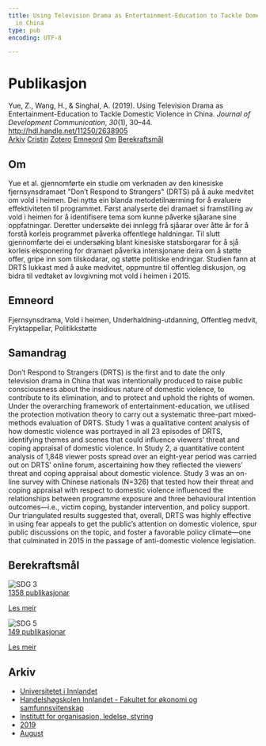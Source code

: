 ```yaml
---
title: Using Television Drama as Entertainment-Education to Tackle Domestic Violence
  in China
type: pub
encoding: UTF-8

---
```

<h1>Publikasjon</h1>
<article id="csl-bib-container-7FG37WYF" class="csl-bib-container">
  <div class="csl-bib-body"> <div class="csl-entry">Yue, Z., Wang, H., &#38; Singhal, A. (2019). Using Television Drama as Entertainment-Education to Tackle Domestic Violence in China. <i>Journal of Development Communication</i>, <i>30</i>(1), 30–44. <a href="http://hdl.handle.net/11250/2638905">http://hdl.handle.net/11250/2638905</a></div> </div>
  <div class="csl-bib-buttons">
    <a href="#taxonomy-article-7FG37WYF" alt="archive" class="csl-bib-button">Arkiv</a>
    <a href="https://app.cristin.no/results/show.jsf?id=1718701" alt="Cristin" class="csl-bib-button">Cristin</a>
    <a href="http://zotero.org/groups/5881554/items/7FG37WYF" alt="Zotero" class="csl-bib-button">Zotero</a>
    <a href="#keywords-article-7FG37WYF" alt="keywords" class="csl-bib-button">Emneord</a>
    <a href="#about-article-7FG37WYF" alt="about_pub" class="csl-bib-button">Om</a>
    <a href="#sdg-article-7FG37WYF" alt="sdg" class="csl-bib-button">Berekraftsmål</a>
  </div>
  <div id="csl-bib-meta-container-7FG37WYF"></div>
</article>
<div id="csl-bib-meta-7FG37WYF" class="csl-bib-meta">
  <article id="about-article-7FG37WYF" class="about_pub-article">
    <h1>Om</h1>
    Yue et al. gjennomførte ein studie om verknaden av den kinesiske fjernsynsdramaet "Don’t Respond to Strangers" (DRTS) på å auke medvitet om vold i heimen. Dei nytta ein blanda metodetilnærming for å evaluere effektiviteten til programmet. Først analyserte dei dramaet si framstilling av vold i heimen for å identifisere tema som kunne påverke sjåarane sine oppfatningar. Deretter undersøkte dei innlegg frå sjåarar over åtte år for å forstå korleis programmet påverka offentlege haldningar. Til slutt gjennomførte dei ei undersøking blant kinesiske statsborgarar for å sjå korleis eksponering for dramaet påverka intensjonane deira om å støtte offer, gripe inn som tilskodarar, og støtte politiske endringar. Studien fann at DRTS lukkast med å auke medvitet, oppmuntre til offentleg diskusjon, og bidra til vedtaket av lovgivning mot vold i heimen i 2015.
  </article>
  <article id="keywords-article-7FG37WYF" class="keywords-article">
    <h1>Emneord</h1>
    Fjernsynsdrama, Vold i heimen, Underhaldning-utdanning, Offentleg medvit, Fryktappellar, Politikkstøtte
  </article>
  <article id="abstract-article-7FG37WYF" class="abstract-article">
    <h1>Samandrag</h1>
    Don’t Respond to Strangers (DRTS) is the first and to date the only television drama in China that was intentionally produced to raise public consciousness about the insidious nature of domestic violence, to contribute to its elimination, and to protect and uphold the rights of women. Under the overarching framework of entertainment-education, we utilised the protection motivation theory to carry out a systematic three-part mixed-methods evaluation of DRTS. Study 1 was a qualitative content analysis of how domestic violence was portrayed in all 23 episodes of DRTS, identifying themes and scenes that could influence viewers’ threat and coping appraisal of domestic violence. In Study 2, a quantitative content analysis of 1,848 viewer posts spread over an eight-year period was carried out on DRTS’ online forum, ascertaining how they reflected the viewers’ threat and coping appraisal about domestic violence. 
Study 3 was an on-line survey with Chinese nationals (N=326) that tested how their threat and coping appraisal with respect to domestic violence influenced the relationships between programme exposure and three behavioural intention outcomes—i.e., victim coping, bystander intervention, and policy support. 
Our triangulated results suggested that, overall, DRTS was highly effective in using fear appeals to get the public’s attention on domestic violence, spur public discussions on the topic, and foster a favorable policy climate—one that culminated in 2015 in the passage of anti-domestic violence legislation.
  </article>
  <article id="sdg-article-7FG37WYF" class="sdg-article">
    <h1>Berekraftsmål</h1>
    <div class="sdg-container"><div id="sdg3" class="sdg">
        <img src="{{< params subfolder >}}images/sdg/sdg03_nn.png" class="image" alt="SDG 3">
        <div class="sdg-overlay">
          <a href="{{< params subfolder >}}nn/archive/?sdg=3#archive" class="sdg-publication-count"><span>1358</span> publikasjonar</a>
          <p><a href="https://fn.no/om-fn/fns-baerekraftsmaal/god-helse-og-livskvalitet?lang=nno-NO" class="sdg-read-more">Les meir</a></p>
        </div>
      </div> <div id="sdg5" class="sdg">
        <img src="{{< params subfolder >}}images/sdg/sdg05_nn.png" class="image" alt="SDG 5">
        <div class="sdg-overlay">
          <a href="{{< params subfolder >}}nn/archive/?sdg=5#archive" class="sdg-publication-count"><span>149</span> publikasjonar</a>
          <p><a href="https://fn.no/om-fn/fns-baerekraftsmaal/likestilling-mellom-kjoennene?lang=nno-NO" class="sdg-read-more">Les meir</a></p>
        </div>
      </div></div>
  </article>
  <article id="taxonomy-article-7FG37WYF" class="taxonomy-article">
    <h1>Arkiv</h1>
    <ul>
      <li><a href="{{< params subfolder >}}nn/archive/?key=3DCRN523">Universitetet i Innlandet</a></li>
      <li><a href="{{< params subfolder >}}nn/archive/?key=DU8Q9LN9">Handelshøgskolen Innlandet - Fakultet for økonomi og samfunnsvitenskap</a></li>
      <li><a href="{{< params subfolder >}}nn/archive/?key=4LUWR3ZM">Institutt for organisasjon, ledelse, styring</a></li>
      <li><a href="{{< params subfolder >}}nn/archive/?key=7GQPC2L9">2019</a></li>
      <li><a href="{{< params subfolder >}}nn/archive/?key=PZYFFFTB">August</a></li>
    </ul>
  </article>
</div>
